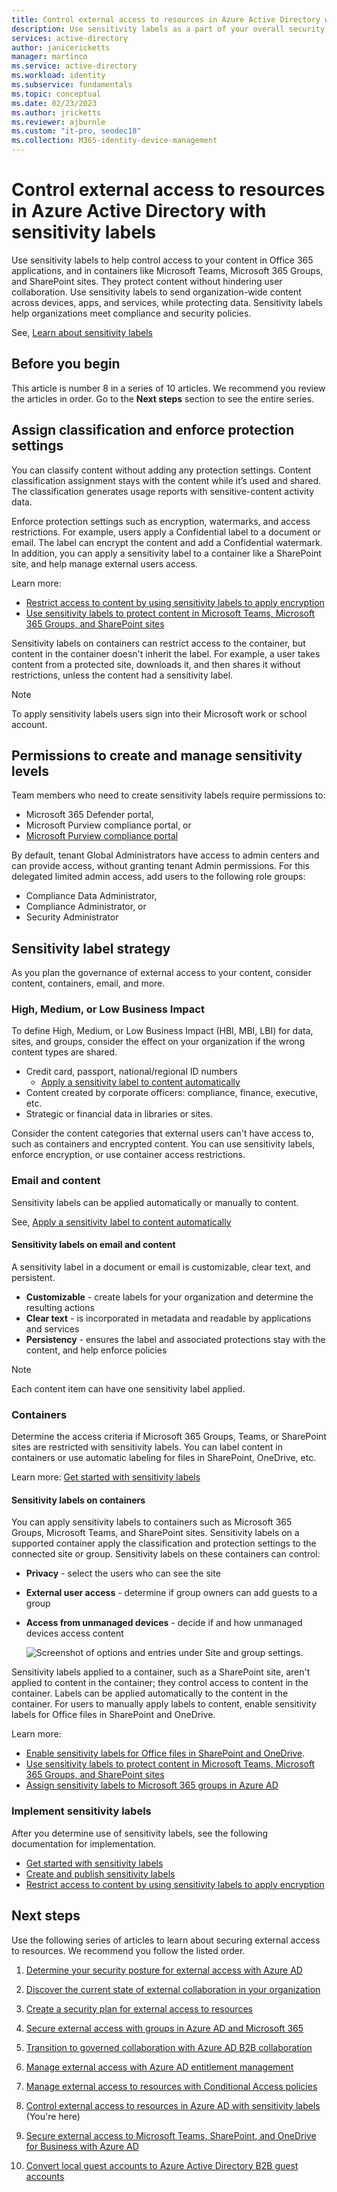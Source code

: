 ```yaml
---
title: Control external access to resources in Azure Active Directory with sensitivity labels 
description: Use sensitivity labels as a part of your overall security plan for external access
services: active-directory
author: janicericketts
manager: martinco
ms.service: active-directory
ms.workload: identity
ms.subservice: fundamentals
ms.topic: conceptual
ms.date: 02/23/2023
ms.author: jricketts
ms.reviewer: ajburnle
ms.custom: "it-pro, seodec18"
ms.collection: M365-identity-device-management
---
```


# Control external access to resources in Azure Active Directory with sensitivity labels 

Use sensitivity labels to help control access to your content in Office 365 applications, and in containers like Microsoft Teams, Microsoft 365 Groups, and SharePoint sites. They protect content without hindering user collaboration. Use sensitivity labels to send organization-wide content across devices, apps, and services, while protecting data. Sensitivity labels help organizations meet compliance and security policies. 
 
See, [Learn about sensitivity labels](/microsoft-365/compliance/sensitivity-labels?view=o365-worldwide&preserve-view=true)

## Before you begin

This article is number 8 in a series of 10 articles. We recommend you review the articles in order. Go to the **Next steps** section to see the entire series. 

## Assign classification and enforce protection settings

You can classify content without adding any protection settings. Content classification assignment stays with the content while it’s used and shared. The classification generates usage reports with sensitive-content activity data.

Enforce protection settings such as encryption, watermarks, and access restrictions. For example, users apply a Confidential label to a document or email. The label can encrypt the content and add a Confidential watermark. In addition, you can apply a sensitivity label to a container like a SharePoint site, and help manage external users access.

Learn more:

* [Restrict access to content by using sensitivity labels to apply encryption](/microsoft-365/compliance/encryption-sensitivity-labels?view=o365-worldwide&preserve-view=true)
* [Use sensitivity labels to protect content in Microsoft Teams, Microsoft 365 Groups, and SharePoint sites](/microsoft-365/compliance/sensitivity-labels-teams-groups-sites)

Sensitivity labels on containers can restrict access to the container, but content in the container doesn't inherit the label. For example, a user takes content from a protected site, downloads it, and then shares it without restrictions, unless the content had a sensitivity label.

 >[!NOTE]
>To apply sensitivity labels users sign into their Microsoft work or school account.

## Permissions to create and manage sensitivity levels

Team members who need to create sensitivity labels require permissions to: 

* Microsoft 365 Defender portal,
* Microsoft Purview compliance portal, or 
* [Microsoft Purview compliance portal](/microsoft-365/compliance/microsoft-365-compliance-center?view=o365-worldwide&preserve-view=true)

By default, tenant Global Administrators have access to admin centers and can provide access, without granting tenant Admin permissions. For this delegated limited admin access, add users to the following role groups: 

* Compliance Data Administrator,
* Compliance Administrator, or 
* Security Administrator

## Sensitivity label strategy

As you plan the governance of external access to your content, consider content, containers, email, and more.

### High, Medium, or Low Business Impact

To define High, Medium, or Low Business Impact (HBI, MBI, LBI) for data, sites, and groups, consider the effect on your organization if the wrong content types are shared. 

* Credit card, passport, national/regional ID numbers
  * [Apply a sensitivity label to content automatically](/microsoft-365/compliance/apply-sensitivity-label-automatically?view=o365-worldwide&preserve-view=true)
* Content created by corporate officers: compliance, finance, executive, etc.
* Strategic or financial data in libraries or sites. 

Consider the content categories that external users can't have access to, such as containers and encrypted content. You can use sensitivity labels, enforce encryption, or use container access restrictions. 

### Email and content

Sensitivity labels can be applied automatically or manually to content. 

See, [Apply a sensitivity label to content automatically](/microsoft-365/compliance/apply-sensitivity-label-automatically?view=o365-worldwide&preserve-view=true)

#### Sensitivity labels on email and content

A sensitivity label in a document or email is customizable, clear text, and persistent. 

* **Customizable** - create labels for your organization and determine the resulting actions 
* **Clear text** - is incorporated in metadata and readable by applications and services
* **Persistency** - ensures the label and associated protections stay with the content, and help enforce policies

> [!NOTE]
> Each content item can have one sensitivity label applied.

### Containers

Determine the access criteria if Microsoft 365 Groups, Teams, or SharePoint sites are restricted with sensitivity labels. You can label content in containers or use automatic labeling for files in SharePoint, OneDrive, etc.

Learn more: [Get started with sensitivity labels](/microsoft-365/compliance/get-started-with-sensitivity-labels?view=o365-worldwide&preserve-view=true)

#### Sensitivity labels on containers

You can apply sensitivity labels to containers such as Microsoft 365 Groups, Microsoft Teams, and SharePoint sites. Sensitivity labels on a supported container apply the classification and protection settings to the connected site or group. Sensitivity labels on these containers can control:

* **Privacy** - select the users who can see the site
* **External user access** - determine if group owners can add guests to a group
* **Access from unmanaged devices** - decide if and how unmanaged devices access content

   ![Screenshot of options and entries under Site and group settings.](media/secure-external-access/8-edit-label.png)

Sensitivity labels applied to a container, such as a SharePoint site, aren't applied to content in the container; they control access to content in the container. Labels can be applied automatically to the content in the container. For users to manually apply labels to content, enable sensitivity labels for Office files in SharePoint and OneDrive.

Learn more:

* [Enable sensitivity labels for Office files in SharePoint and OneDrive](/microsoft-365/compliance/sensitivity-labels-sharepoint-onedrive-files?view=o365-worldwide&preserve-view=true).
* [Use sensitivity labels to protect content in Microsoft Teams, Microsoft 365 Groups, and SharePoint sites](/microsoft-365/compliance/sensitivity-labels-teams-groups-sites)
* [Assign sensitivity labels to Microsoft 365 groups in Azure AD](../enterprise-users/groups-assign-sensitivity-labels.md)

### Implement sensitivity labels

After you determine use of sensitivity labels, see the following documentation for implementation.

* [Get started with sensitivity labels](/microsoft-365/compliance/get-started-with-sensitivity-labels?view=o365-worldwide&preserve-view=true)
* [Create and publish sensitivity labels](/microsoft-365/compliance/create-sensitivity-labels?view=o365-worldwide&preserve-view=true)
* [Restrict access to content by using sensitivity labels to apply encryption](/microsoft-365/compliance/encryption-sensitivity-labels?view=o365-worldwide&preserve-view=true)

## Next steps

Use the following series of articles to learn about securing external access to resources. We recommend you follow the listed order.

1. [Determine your security posture for external access with Azure AD](1-secure-access-posture.md)

2. [Discover the current state of external collaboration in your organization](2-secure-access-current-state.md)

3. [Create a security plan for external access to resources](3-secure-access-plan.md)

4. [Secure external access with groups in Azure AD and Microsoft 365](4-secure-access-groups.md) 

5. [Transition to governed collaboration with Azure AD B2B collaboration](5-secure-access-b2b.md) 

6. [Manage external access with Azure AD entitlement management](6-secure-access-entitlement-managment.md) 

7. [Manage external access to resources with Conditional Access policies](7-secure-access-conditional-access.md) 

8. [Control external access to resources in Azure AD with sensitivity labels](8-secure-access-sensitivity-labels.md) (You're here)

9. [Secure external access to Microsoft Teams, SharePoint, and OneDrive for Business with Azure AD](9-secure-access-teams-sharepoint.md) 

10. [Convert local guest accounts to Azure Active Directory B2B guest accounts](10-secure-local-guest.md)
